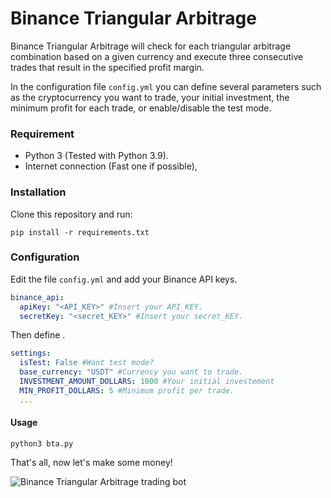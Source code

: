 
# Binance Triangular Arbitrage
Binance Triangular Arbitrage will check for each triangular arbitrage combination based on a given currency and execute three consecutive trades that result in the specified profit margin.

In the configuration file `config.yml` you can define several parameters such as the cryptocurrency you want to trade, your initial investment, the minimum profit for each trade, or enable/disable the test mode. 

### Requirement
* Python 3 (Tested with Python 3.9).
* Internet connection (Fast one if possible),

### Installation
Clone this repository and run:
```shell
pip install -r requirements.txt
```

### Configuration
Edit the file `config.yml` and add your Binance API keys.
```yaml
binance_api:
  apiKey: "<API_KEY>" #Insert your API_KEY.
  secretKey: "<secret_KEY>" #Insert your secret_KEY.
```
Then define .
```yaml
settings:
  isTest: False #Want test mode?
  base_currency: "USDT" #Currency you want to trade.
  INVESTMENT_AMOUNT_DOLLARS: 1000 #Your initial investement
  MIN_PROFIT_DOLLARS: 5 #Minimum profit per trade.
  ...
```


#### Usage
```
python3 bta.py
```
That's all, now let's make some money!

![Binance Triangular Arbitrage trading bot](https://i.ibb.co/bmfX4TV/Binnance-Triangular-Arbitrage.jpg)